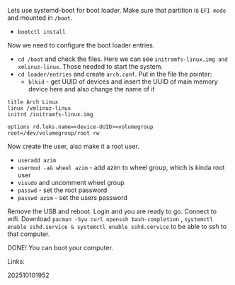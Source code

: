 Lets use systemd-boot for boot loader. Make sure that partition is `EFI mode` and mounted in `/boot`.

- `bootctl install` 

Now we need to configure the boot loader entries.
- `cd /boot` and check the files. Here we can see `initramfs-linux.img and xmlinuz-linux`. Those needed to start the system.
- `cd loader/entries` and create `arch.conf`. Put in the file the pointer:
	- `blkid` - get UUID of devices and insert the UUID of main memory device here and also change the name of it
```
title Arch Linux
linux /vmlinuz-linux
initrd /initramfs-linux.img

options rd.luks.name=<device-UUID>=volumegroup root=/dev/volumegroup/root rw 
```

Now create the user, also make it a root user.
- `useradd azim`
- `usermod -aG wheel azim` - add azim to wheel group, which is kinda root user
- `visudo` and uncomment wheel group
- `passwd` - set the root password
- `passwd azim` - set the users password

Remove the USB and reboot. Login and you are ready to go. Connect to wifi. Download `pacman -Syu curl openssh bash-completion` , `systemctl enable sshd.service & systemctl enable sshd.service`  to be able to ssh to that computer. 

DONE! You can boot your computer.

Links:

202510101952

